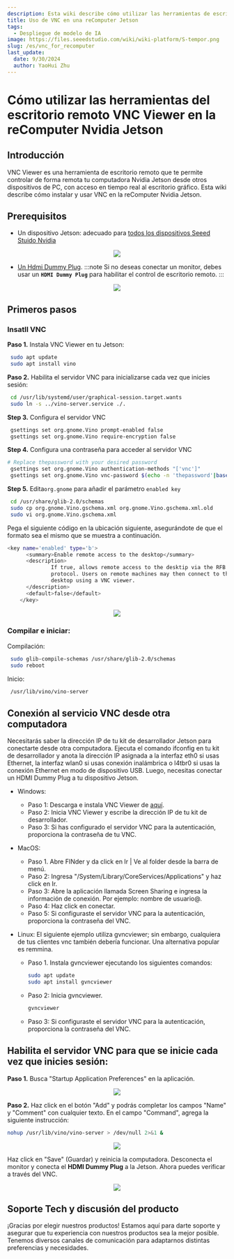 ```yaml
---
description: Esta wiki describe cómo utilizar las herramientas de escritorio remoto VNC en una reComputer Jetson paso a paso.
title: Uso de VNC en una reComputer Jetson
tags:
  - Despliegue de modelo de IA
image: https://files.seeedstudio.com/wiki/wiki-platform/S-tempor.png
slug: /es/vnc_for_recomputer
last_update:
  date: 9/30/2024
  author: YaoHui Zhu
---
```


# Cómo utilizar las herramientas del escritorio remoto VNC Viewer en la reComputer Nvidia Jetson

## Introducción

VNC Viewer es una herramienta de escritorio remoto que te permite controlar de forma remota tu computadora Nvidia Jetson desde otros dispositivos de PC, con acceso en tiempo real al escritorio gráfico. Esta wiki describe cómo instalar y usar VNC en la reComputer Nvidia Jetson.

## Prerequisitos
-  Un dispositivo Jetson: adecuado para [todos los dispositivos Seeed Stuido Nvidia](https://www.seeedstudio.com/reComputer-J4012-p-5586.html)


<div align="center">
    <img width={700} 
     src="https://files.seeedstudio.com/wiki/reComputer-Jetson/A608/recomputerj4012.jpg" />
</div>

-  [Un Hdmi Dummy Plug](https://www.cytron.io/p-full-size-hdmi-dummy-plug-for-headless-setup). 
:::note
Si no deseas conectar un monitor, debes usar un **`HDMI Dummy Plug`** para habilitar el control de escritorio remoto.
:::


<div align="center">
    <img width={300} 
     src="https://static.cytron.io/image/cache/catalog/products/CA-HDMI-DMP/HDMI%20USB%20(a)-800x800.png" />
</div>


## Primeros pasos
### Insatll VNC
 **Paso 1.** Instala VNC Viewer en tu Jetson:
 ```bash
  sudo apt update
  sudo apt install vino
 ```

 **Paso 2.** Habilita el servidor VNC para inicializarse cada vez que inicies sesión:
 ```bash
  cd /usr/lib/systemd/user/graphical-session.target.wants
  sudo ln -s ../vino-server.service ./.
 ```

 **Step 3.** Configura el servidor VNC
 ```bash
  gsettings set org.gnome.Vino prompt-enabled false
  gsettings set org.gnome.Vino require-encryption false
 ```

 **Step 4.** Configura una contraseña para acceder al servidor VNC
 ```bash
 # Replace thepassword with your desired password
  gsettings set org.gnome.Vino authentication-methods "['vnc']"
  gsettings set org.gnome.Vino vnc-password $(echo -n 'thepassword'|base64)
 ```

 **Step 5.** Edita`org.gnome` para añadir el parámetro `enabled key`
 ```bash
  cd /usr/share/glib-2.0/schemas
  sudo cp org.gnome.Vino.gschema.xml org.gnome.Vino.gschema.xml.old
  sudo vi org.gnome.Vino.gschema.xml 
 ```
Pega el siguiente código en la ubicación siguiente, asegurándote de que el formato sea el mismo que se muestra a continuación.

  ```bash
  <key name='enabled' type='b'>
        <summary>Enable remote access to the desktop</summary>
        <description>
                If true, allows remote access to the desktip via the RFB
                protocol. Users on remote machines may then connect to the
                desktop using a VNC viewer.
        </description>
        <default>false</default>
      </key>
  ```

<div align="center">
      <img width={700} 
      src="https://files.seeedstudio.com/wiki/reComputer/Application/vnc_for_jetson/fig1.png" />
  </div>

### Compilar e iniciar:
 Compilación:

 ```bash
  sudo glib-compile-schemas /usr/share/glib-2.0/schemas
  sudo reboot
 ```
 Inicio:

 ```bash
  /usr/lib/vino/vino-server
 ```

## Conexión al servicio VNC desde otra computadora

Necesitarás saber la dirección IP de tu kit de desarrollador Jetson para conectarte desde otra computadora. Ejecuta el comando ifconfig en tu kit de desarrollador y anota la dirección IP asignada a la interfaz eth0 si usas Ethernet, la interfaz wlan0 si usas conexión inalámbrica o l4tbr0 si usas la conexión Ethernet en modo de dispositivo USB. Luego, necesitas conectar un HDMI Dummy Plug a tu dispositivo Jetson.

- Windows:
  - Paso 1: Descarga e instala VNC Viewer de [aquí](https://www.realvnc.com/en/connect/download/viewer/).
  - Paso 2: Inicia VNC Viewer y escribe la dirección IP de tu kit de desarrollador.
  - Paso 3: Si has configurado el servidor VNC para la autenticación, proporciona la contraseña de tu VNC.

- MacOS:
  - Paso 1. Abre FINder y da click en Ir | Ve al folder desde la barra de menú.
  - Paso 2: Ingresa "/System/Library/CoreServices/Applications" y haz click en Ir.
  - Paso 3: Abre la aplicación llamada Screen Sharing e ingresa la información de conexión. Por ejemplo: nombre de usuario@.
  - Paso 4: Haz click en conectar.
  - Paso 5: Si configuraste el servidor VNC para la autenticación, proporciona la contraseña del VNC.

- Linux: El siguiente ejemplo utiliza gvncviewer; sin embargo, cualquiera de tus clientes vnc también debería funcionar. Una alternativa popular es remmina.
  - Paso 1. Instala gvncviewer ejecutando los siguientes comandos:

    ```bash
    sudo apt update
    sudo apt install gvncviewer
    ```
  - Paso 2: Inicia gvncviewer.
      ```bash
    gvncviewer 
    ```
  - Paso 3: Si configuraste el servidor VNC para la autenticación, proporciona la contraseña del VNC.

## Habilita el servidor VNC para que se inicie cada vez que inicies sesión:
**Paso 1.** Busca "Startup Application Preferences" en la aplicación.
<div align="center">
      <img width={700} 
      src="https://files.seeedstudio.com/wiki/reComputer/Application/vnc_for_jetson/fig2.png" />
  </div>

**Paso 2.** Haz click en el botón "Add" y podrás completar los campos "Name" y "Comment" con cualquier texto. En el campo "Command", agrega la siguiente instrucción:
```bash
nohup /usr/lib/vino/vino-server > /dev/null 2>&1 &
```

<div align="center">
      <img width={700} 
      src="https://files.seeedstudio.com/wiki/reComputer/Application/vnc_for_jetson/fig3.png" />
  </div>

Haz click en "Save" (Guardar) y reinicia la computadora. Desconecta el monitor y conecta el **HDMI Dummy Plug** a la Jetson. Ahora puedes verificar a través del VNC.

<div align="center">
      <img width={700} 
      src="https://files.seeedstudio.com/wiki/reComputer/Application/vnc_for_jetson/fig4.png" />
  </div>

## Soporte Tech y discusión del producto

¡Gracias por elegir nuestros productos! Estamos aquí para darte soporte y asegurar que tu experiencia con nuestros productos sea la mejor posible. Tenemos diversos canales de comunicación para adaptarnos distintas preferencias y necesidades.

<div class="button_tech_support_container">
<a href="https://forum.seeedstudio.com/" class="button_forum"></a> 
<a href="https://www.seeedstudio.com/contacts" class="button_email"></a>
</div>

<div class="button_tech_support_container">
<a href="https://discord.gg/eWkprNDMU7" class="button_discord"></a> 
<a href="https://github.com/Seeed-Studio/wiki-documents/discussions/69" class="button_discussion"></a>
</div>